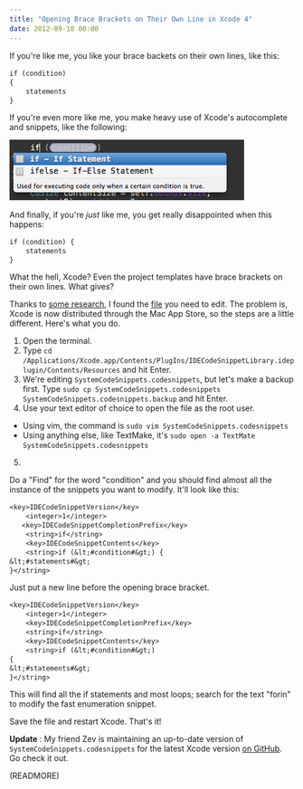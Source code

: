 ```yaml
---
title: "Opening Brace Brackets on Their Own Line in Xcode 4"
date: 2012-09-10 00:00
---
```


If you're like me, you like your brace backets on their own lines, like this:

```
if (condition)
{
    statements
}
```

If you're even more like me, you make heavy use of Xcode's autocomplete and snippets, like the following:

 ![](/img/import/blog/opening-brace-brackets-on-their-own-line-in-xcode-4/EB56DB5A74DD42C390BEDBDC90529BDB.png)

And finally, if you're _just_ like me, you get really disappointed when this happens:

```
if (condition) {
    statements
}
```

What the hell, Xcode? Even the project templates have brace brackets on their own lines. What gives?

Thanks to [some research](http://stackoverflow.com/questions/5324622/how-to-change-autocomplete-braces-in-xcode-4), I found the [file](http://forrst.com/posts/Put_that_where_it_might_belong_Xcode-PNL) you need to edit. The problem is, Xcode is now distributed through the Mac App Store, so the steps are a little different. Here's what you do.

1. Open the terminal. 
2. Type `cd /Applications/Xcode.app/Contents/PlugIns/IDECodeSnippetLibrary.ideplugin/Contents/Resources` and hit Enter.
3. We're editing `SystemCodeSnippets.codesnippets`, but let's make a backup first. Type `sudo cp SystemCodeSnippets.codesnippets SystemCodeSnippets.codesnippets.backup` and hit Enter.
4. Use your text editor of choice to open the file as the root user.
  - Using vim, the command is `sudo vim SystemCodeSnippets.codesnippets`
  - Using anything else, like TextMake, it's `sudo open -a TextMate SystemCodeSnippets.codesnippets`
5. 

Do a "Find" for the word "condition" and you should find almost all the instance of the snippets you want to modify. It'll look like this:

```
<key>IDECodeSnippetVersion</key>
    <integer>1</integer>
   <key>IDECodeSnippetCompletionPrefix</key>
    <string>if</string>
    <key>IDECodeSnippetContents</key>
    <string>if (&lt;#condition#&gt;) {
&lt;#statements#&gt;
}</string>
```

Just put a new line before the opening brace bracket.

```
<key>IDECodeSnippetVersion</key>
    <integer>1</integer>
    <key>IDECodeSnippetCompletionPrefix</key>
    <string>if</string>
    <key>IDECodeSnippetContents</key>
    <string>if (&lt;#condition#&gt;)
{
&lt;#statements#&gt;
}</string>
```

This will find all the if statements and most loops; search for the text "forin" to modify the fast enumeration snippet.

Save the file and restart Xcode. That's it!

**Update** : My friend Zev is maintaining an up-to-date version of `SystemCodeSnippets.codesnippets` for the latest Xcode version [on GitHub](https://github.com/sveinungkb/ios-convenience). Go check it out.

(READMORE)
